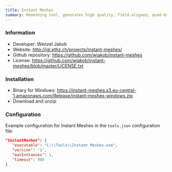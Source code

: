 ```yaml
---
title: Instant Meshes
summary: Remeshing tool, generates high quality, field-aligned, quad-dominant meshes. 
---
```


### Information

- Developer: Wenzel Jakob 
- Website: http://igl.ethz.ch/projects/instant-meshes/
- Github repository: https://github.com/wjakob/instant-meshes
- License: https://github.com/wjakob/instant-meshes/blob/master/LICENSE.txt

### Installation

- Binary for Windows: https://instant-meshes.s3.eu-central-1.amazonaws.com/Release/instant-meshes-windows.zip
- Download and unzip

### Configuration

Example configuration for Instant Meshes in the `tools.json` configuration file:

 ```json
"InstantMeshes": {
    "executable": "C:\\Tools\\Instant Meshes.exe",
    "version": "1",
    "maxInstances": 1,
    "timeout": 900
}
```